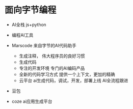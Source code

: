 # 面向字节编程

 - AI全栈
  js+python
 - 编程AI工具
  - Marscode 来自字节的AI代码助手
    - 生成注释， 伟大程序员的良好习惯
    - 生成代码 
    - 专注的开发环境
       专门的AI编码产品
    - 全新的代码学习方式
      提供一个上下文，更加的精确
    - 云平台
      ai生成代码，调试，开发，部署上线 AI全流程跟进
      
    
  - 豆包
  - coze ai应用生成平台